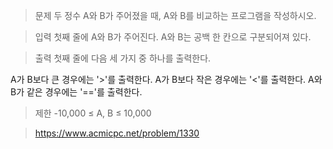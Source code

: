 > 문제
> 두 정수 A와 B가 주어졌을 때, A와 B를 비교하는 프로그램을 작성하시오.

> 입력
> 첫째 줄에 A와 B가 주어진다. A와 B는 공백 한 칸으로 구분되어져 있다.

> 출력
> 첫째 줄에 다음 세 가지 중 하나를 출력한다.

A가 B보다 큰 경우에는 '>'를 출력한다.
A가 B보다 작은 경우에는 '<'를 출력한다.
A와 B가 같은 경우에는 '=='를 출력한다.

> 제한
> -10,000 ≤ A, B ≤ 10,000

> https://www.acmicpc.net/problem/1330
